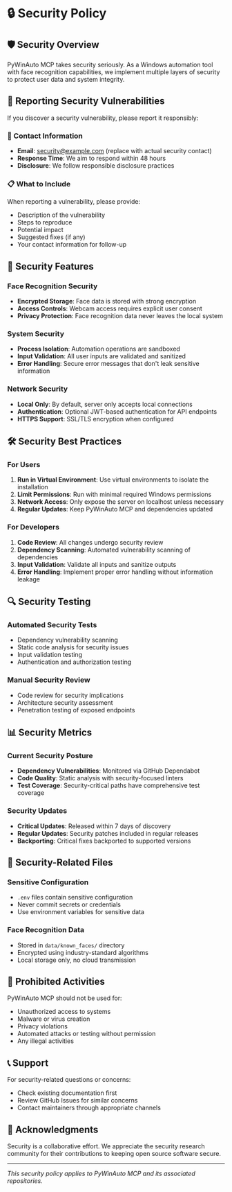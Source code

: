 # 🔒 Security Policy

## 🛡️ Security Overview

PyWinAuto MCP takes security seriously. As a Windows automation tool with face recognition capabilities, we implement multiple layers of security to protect user data and system integrity.

## 🚨 Reporting Security Vulnerabilities

If you discover a security vulnerability, please report it responsibly:

### 📧 Contact Information
- **Email**: security@example.com (replace with actual security contact)
- **Response Time**: We aim to respond within 48 hours
- **Disclosure**: We follow responsible disclosure practices

### 📋 What to Include
When reporting a vulnerability, please provide:
- Description of the vulnerability
- Steps to reproduce
- Potential impact
- Suggested fixes (if any)
- Your contact information for follow-up

## 🔐 Security Features

### Face Recognition Security
- **Encrypted Storage**: Face data is stored with strong encryption
- **Access Controls**: Webcam access requires explicit user consent
- **Privacy Protection**: Face recognition data never leaves the local system

### System Security
- **Process Isolation**: Automation operations are sandboxed
- **Input Validation**: All user inputs are validated and sanitized
- **Error Handling**: Secure error messages that don't leak sensitive information

### Network Security
- **Local Only**: By default, server only accepts local connections
- **Authentication**: Optional JWT-based authentication for API endpoints
- **HTTPS Support**: SSL/TLS encryption when configured

## 🛠️ Security Best Practices

### For Users
1. **Run in Virtual Environment**: Use virtual environments to isolate the installation
2. **Limit Permissions**: Run with minimal required Windows permissions
3. **Network Access**: Only expose the server on localhost unless necessary
4. **Regular Updates**: Keep PyWinAuto MCP and dependencies updated

### For Developers
1. **Code Review**: All changes undergo security review
2. **Dependency Scanning**: Automated vulnerability scanning of dependencies
3. **Input Validation**: Validate all inputs and sanitize outputs
4. **Error Handling**: Implement proper error handling without information leakage

## 🔍 Security Testing

### Automated Security Tests
- Dependency vulnerability scanning
- Static code analysis for security issues
- Input validation testing
- Authentication and authorization testing

### Manual Security Review
- Code review for security implications
- Architecture security assessment
- Penetration testing of exposed endpoints

## 📊 Security Metrics

### Current Security Posture
- **Dependency Vulnerabilities**: Monitored via GitHub Dependabot
- **Code Quality**: Static analysis with security-focused linters
- **Test Coverage**: Security-critical paths have comprehensive test coverage

### Security Updates
- **Critical Updates**: Released within 7 days of discovery
- **Regular Updates**: Security patches included in regular releases
- **Backporting**: Critical fixes backported to supported versions

## 📜 Security-Related Files

### Sensitive Configuration
- `.env` files contain sensitive configuration
- Never commit secrets or credentials
- Use environment variables for sensitive data

### Face Recognition Data
- Stored in `data/known_faces/` directory
- Encrypted using industry-standard algorithms
- Local storage only, no cloud transmission

## 🚫 Prohibited Activities

PyWinAuto MCP should not be used for:
- Unauthorized access to systems
- Malware or virus creation
- Privacy violations
- Automated attacks or testing without permission
- Any illegal activities

## 📞 Support

For security-related questions or concerns:
- Check existing documentation first
- Review GitHub Issues for similar concerns
- Contact maintainers through appropriate channels

## 🙏 Acknowledgments

Security is a collaborative effort. We appreciate the security research community for their contributions to keeping open source software secure.

---

*This security policy applies to PyWinAuto MCP and its associated repositories.*

